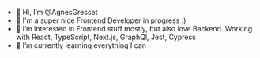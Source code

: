 - 👋 Hi, I’m @AgnesGresset
- 🌱 I'm a super nice Frontend Developer in progress :)
- 👀 I’m interested in Frontend stuff mostly, but also love Backend. Working with React, TypeScript, Next.js, GraphQl, Jest, Cypress
- 🌱 I’m currently learning everything I can

<!---
AgnesGresset/AgnesGresset is a ✨ special ✨ repository because its `README.md` (this file) appears on your GitHub profile.
You can click the Preview link to take a look at your changes.
--->
